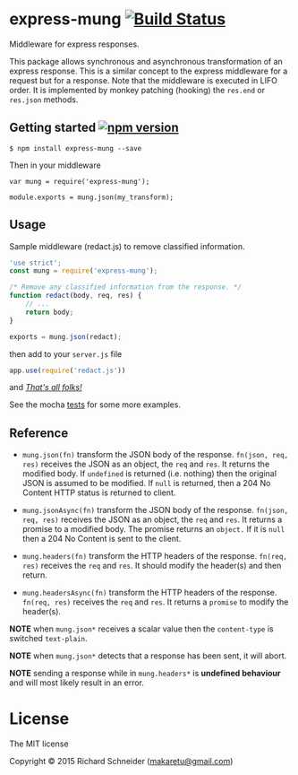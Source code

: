 # express-mung [![Build Status](https://travis-ci.org/richardschneider/express-prefer.svg)](https://travis-ci.org/richardschneider/express-mung)

Middleware for express responses.

This package allows synchronous and asynchronous transformation of an express response.  This is a similar concept to the express middleware for a request but for a response.  Note that the middleware is executed in LIFO order.  It is implemented by monkey patching (hooking) the `res.end` or `res.json` methods.


## Getting started [![npm version](https://badge.fury.io/js/express-mung.svg)](https://badge.fury.io/js/express-mung)

    $ npm install express-mung --save

Then in your middleware

    var mung = require('express-mung');

    module.exports = mung.json(my_transform);

## Usage

Sample middleware (redact.js) to remove classified information.

````javascript
'use strict';
const mung = require('express-mung');

/* Remove any classified information from the response. */
function redact(body, req, res) {
    // ...
    return body;
}

exports = mung.json(redact);
````

then add to your `server.js` file
````javascript
app.use(require('redact.js'))
````
and [*That's all folks!*](https://www.youtube.com/watch?v=gBzJGckMYO4)

See the mocha [tests](https://github.com/richardschneider/express-mung/tree/master/test) for some more examples.

## Reference

- `mung.json(fn)` transform the JSON body of the response.  `fn(json, req, res)` receives the JSON as an object, the `req` and `res`.  It returns the modified body. If `undefined` is returned (i.e. nothing) then the original JSON is assumed to be modified.  If `null` is returned, then a 204 No Content HTTP status is returned to client.

- `mung.jsonAsync(fn)` transform the JSON body of the response.  `fn(json, req, res)` receives the JSON as an object, the `req` and `res`.  It returns a promise to a modified body.  The promise returns an `object.`  If it is `null` then a 204 No Content is sent to the client.

- `mung.headers(fn)` transform the HTTP headers of the response.  `fn(req, res)` receives the `req` and `res`.  It should modify the header(s) and then return.

- `mung.headersAsync(fn)` transform the HTTP headers of the response.  `fn(req, res)` receives the `req` and `res`.  It returns a `promise` to modify the header(s).

**NOTE** when `mung.json*` receives a scalar value then the `content-type` is switched `text-plain`.

**NOTE** when `mung.json*` detects that a response has been sent, it will abort.

**NOTE** sending a response while in `mung.headers*` is **undefined behaviour** and will most likely result in an error.

# License
The MIT license

Copyright © 2015 Richard Schneider (makaretu@gmail.com)
